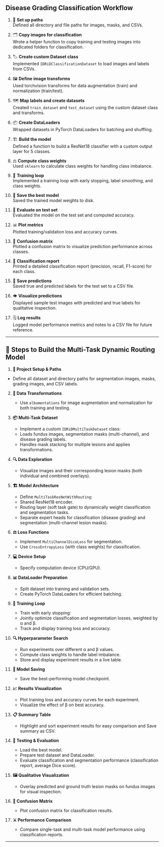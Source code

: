 ## Disease Grading Classification Workflow

1. 📁 **Set up paths**  
    Defined all directory and file paths for images, masks, and CSVs.

2. 🗂️ **Copy images for classification**  
    Wrote a helper function to copy training and testing images into dedicated folders for classification.

3. 🏷️ **Create custom Dataset class**  
    Implemented `IDRiDClassificationDataset` to load images and labels from CSVs.

4. 🖼️ **Define image transforms**  
    Used torchvision transforms for data augmentation (train) and normalization (train/test).

5. 🗺️ **Map labels and create datasets**  
    Created `train_dataset` and `test_dataset` using the custom dataset class and transforms.

6. 📦 **Create DataLoaders**  
    Wrapped datasets in PyTorch DataLoaders for batching and shuffling.

7. 🏗️ **Build the model**  
    Defined a function to build a ResNet18 classifier with a custom output layer for 5 classes.

8. ⚖️ **Compute class weights**  
    Used `sklearn` to calculate class weights for handling class imbalance.

9. 🔁 **Training loop**  
    Implemented a training loop with early stopping, label smoothing, and class weights.

10. 💾 **Save the best model**  
     Saved the trained model weights to disk.

11. 🧪 **Evaluate on test set**  
     Evaluated the model on the test set and computed accuracy.

12. 📊 **Plot metrics**  
     Plotted training/validation loss and accuracy curves.

13. 🧮 **Confusion matrix**  
     Plotted a confusion matrix to visualize prediction performance across classes.

14. 📝 **Classification report**  
     Printed a detailed classification report (precision, recall, F1-score) for each class.

15. 📄 **Save predictions**  
     Saved true and predicted labels for the test set to a CSV file.

16. 👁️ **Visualize predictions**  
     Displayed sample test images with predicted and true labels for qualitative inspection.

17. 🗒️ **Log results**  
     Logged model performance metrics and notes to a CSV file for future reference.
----

## 🧩 Steps to Build the Multi-Task Dynamic Routing Model

1. **📁 Project Setup & Paths**
  - Define all dataset and directory paths for segmentation images, masks, grading images, and CSV labels.

2. **🧪 Data Transformations**
   - Use `albumentations` for image augmentation and normalization for both training and testing.

3. **📦 Multi-Task Dataset**
    - Implement a custom `IDRiDMultiTaskDataset` class:
    - Loads fundus images, segmentation masks (multi-channel), and disease grading labels.
    - Handles mask stacking for multiple lesions and applies transformations.

4. **🔍 Data Exploration**
   - Visualize images and their corresponding lesion masks (both individual and combined overlays).

5. **🏗️ Model Architecture**
   - Define `MultiTaskResNetWithRouting`:
   - Shared ResNet18 encoder.
   - Routing layer (soft task gate) to dynamically weight classification and segmentation tasks.
   - Separate expert heads for classification (disease grading) and segmentation (multi-channel lesion masks).

6. **⚖️ Loss Functions**
   - Implement `MultiChannelDiceLoss` for segmentation.
   - Use `CrossEntropyLoss` (with class weights) for classification.

7. **💻 Device Setup**
   - Specify computation device (CPU/GPU).

8. **📊 DataLoader Preparation**
   - Split dataset into training and validation sets.
   - Create PyTorch DataLoaders for efficient batching.

9. **🔁 Training Loop**
   - Train with early stopping:
   - Jointly optimize classification and segmentation losses, weighted by α and β.
   - Track and display training loss and accuracy.

10. **🔍 Hyperparameter Search**
    - Run experiments over different α and β values.
    - Compute class weights to handle label imbalance.
    - Store and display experiment results in a live table.

11. **💾 Model Saving**
    - Save the best-performing model checkpoint.

12. **📈 Results Visualization**
    - Plot training loss and accuracy curves for each experiment.
    - Visualize the effect of β on best accuracy.

13. **📋 Summary Table**
    - Highlight and sort experiment results for easy comparison and Save summary as CSV.

14. **🧪 Testing & Evaluation**
    - Load the best model.
    - Prepare test dataset and DataLoader.
    - Evaluate classification and segmentation performance (classification report, average Dice score).

15. **🖼️ Qualitative Visualization**
    - Overlay predicted and ground truth lesion masks on fundus images for visual inspection.

16. **🧮 Confusion Matrix**
    - Plot confusion matrix for classification results.

17. **⚔️ Performance Comparison**
    - Compare single-task and multi-task model performance using classification reports.

---
